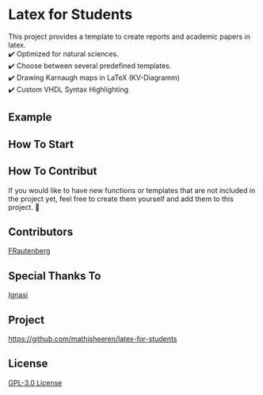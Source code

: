 # Latex for Students
This project provides a template to create reports and academic papers in latex.   
:heavy_check_mark: Optimized for natural sciences.  
:heavy_check_mark: Choose between several predefined templates.  
:heavy_check_mark: Drawing Karnaugh maps in LaTeX (KV-Diagramm)  
:heavy_check_mark: Custom VHDL Syntax Highlighting  

## Example

## How To Start

## How To Contribut
If you would like to have new functions or templates that are not included in the project yet, feel free to create them yourself and add them to this project. :hugs: 

## Contributors
[FRautenberg](https://github.com/FRautenberg)

## Special Thanks To
[Ignasi](https://tex.stackexchange.com/users/1952/ignasi)

## Project
https://github.com/mathisheeren/latex-for-students

## License
[GPL-3.0 License](LICENSE.txt)

